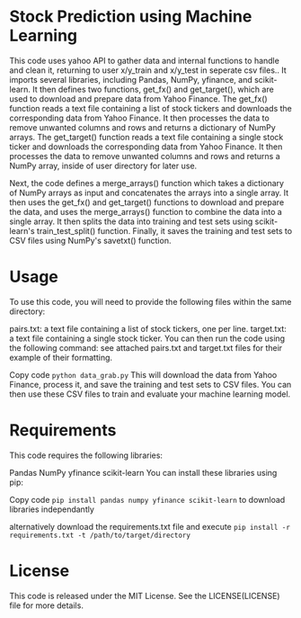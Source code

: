 # Stock Prediction using Machine Learning
This code uses yahoo API to gather data and internal functions to handle and clean it, returning to user x/y_train and x/y_test in seperate csv files.. It imports several libraries, including Pandas, NumPy, yfinance, and scikit-learn. It then defines two functions, get_fx() and get_target(), which are used to download and prepare data from Yahoo Finance. The get_fx() function reads a text file containing a list of stock tickers and downloads the corresponding data from Yahoo Finance. It then processes the data to remove unwanted columns and rows and returns a dictionary of NumPy arrays. The get_target() function reads a text file containing a single stock ticker and downloads the corresponding data from Yahoo Finance. It then processes the data to remove unwanted columns and rows and returns a NumPy array, inside of user directory for later use.

Next, the code defines a merge_arrays() function which takes a dictionary of NumPy arrays as input and concatenates the arrays into a single array. It then uses the get_fx() and get_target() functions to download and prepare the data, and uses the merge_arrays() function to combine the data into a single array. It then splits the data into training and test sets using scikit-learn's train_test_split() function. Finally, it saves the training and test sets to CSV files using NumPy's savetxt() function.

# Usage
To use this code, you will need to provide the following files within the same directory:

pairs.txt: a text file containing a list of stock tickers, one per line.
target.txt: a text file containing a single stock ticker.
You can then run the code using the following command:
see attached pairs.txt and target.txt files for their example of their formatting.

Copy code
`python data_grab.py`
This will download the data from Yahoo Finance, process it, and save the training and test sets to CSV files. You can then use these CSV files to train and evaluate your machine learning model.

# Requirements
This code requires the following libraries:

Pandas
NumPy
yfinance
scikit-learn
You can install these libraries using pip:

Copy code
`pip install pandas numpy yfinance scikit-learn` to download libraries independantly

alternatively download the requirements.txt file and execute
`pip install -r requirements.txt -t /path/to/target/directory`

# License
This code is released under the MIT License. See the LICENSE(LICENSE) file for more details.
